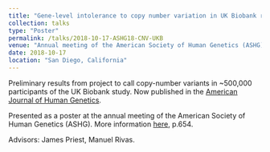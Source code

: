 ```yaml
---
title: "Gene-level intolerance to copy number variation in UK Biobank reveals a cohort-level survival bias and novel disease associations"
collection: talks
type: "Poster"
permalink: /talks/2018-10-17-ASHG18-CNV-UKB
venue: "Annual meeting of the American Society of Human Genetics (ASHG)"
date: 2018-10-17
location: "San Diego, California"
---
```


Preliminary results from project to call copy-number variants in ~500,000 participants of the UK Biobank study. Now published in the [American Journal of Human Genetics](../publication/2019-08-01-Phenome-wide-burden-of-copy-number-variation-in-the-UK-biobank).

Presented as a poster at the annual meeting of the American Society of Human Genetics (ASHG). More information [here](https://www.ashg.org/wp-content/uploads/2019/10/2018-poster-abstracts.pdf), p.654.

Advisors: James Priest, Manuel Rivas. 

